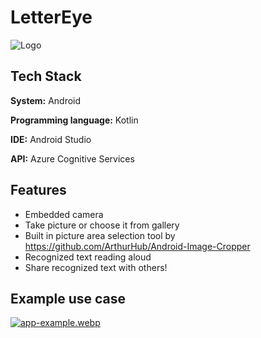 # LetterEye


![Logo](https://i.postimg.cc/BnK4jNrt/2bicz-lettereye.webp)


## Tech Stack

**System:** Android

**Programming language:** Kotlin

**IDE:** Android Studio

**API:** Azure Cognitive Services


## Features

- Embedded camera
- Take picture or choose it from gallery
- Built in picture area selection tool by https://github.com/ArthurHub/Android-Image-Cropper
- Recognized text reading aloud
- Share recognized text with others!



## Example use case

[![app-example.webp](https://i.postimg.cc/gJ8qT9L8/app-example.webp)](https://postimg.cc/yg6ZDbP8)

